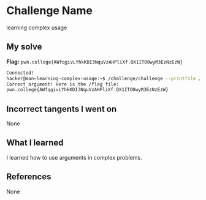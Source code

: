 # Challenge Name
learning complex usage

## My solve
**Flag:** `pwn.college{AWfqgivLYhkKDI3NquVzAHPliXf.QX1ITO0wyM3EzNzEzW}`

```bash
Connected!
hacker@man~learning-complex-usage:~$ /challenge/challenge --printfile /flag
Correct argument! Here is the /flag file:
pwn.college{AWfqgivLYhkKDI3NquVzAHPliXf.QX1ITO0wyM3EzNzEzW}
```
## Incorrect tangents I went on
None

## What I learned
I learned how to use arguments in complex problems.

## References 
None
